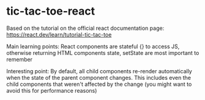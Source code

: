 # tic-tac-toe-react
Based on the tutorial on the official react documentation page: https://react.dev/learn/tutorial-tic-tac-toe

Main learning points:
React components are stateful
{} to access JS, otherwise returning HTML components
state, setState are most important to remember


Interesting point:
    By default, all child components re-render automatically when the state of the parent component changes.
    This includes even the child components that weren't affected by the change (you might want to avoid this for performance reasons)